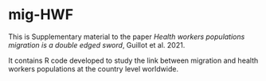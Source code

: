 # mig-HWF
This is Supplementary material to the paper _Health workers populations migration is a double edged
sword_,  Guillot et al. 2021.

It contains  R code developed to study the link between migration and health workers populations at the country level worldwide.
